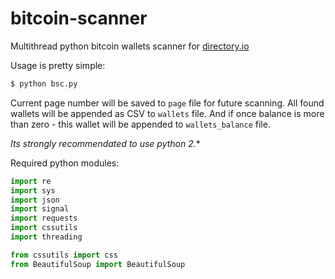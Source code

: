bitcoin-scanner
===============

Multithread python bitcoin wallets scanner for [directory.io](http://directory.io/)


Usage is pretty simple:
```bash
$ python bsc.py
```

Current page number will be saved to ```page``` file for future scanning. All found wallets will be appended as CSV to ```wallets``` file. And if once balance is more than zero - this wallet will be appended to ```wallets_balance``` file.

*Its strongly recommendated to use python 2.**

Required python modules:
```python
import re
import sys
import json
import signal
import requests
import cssutils
import threading

from cssutils import css
from BeautifulSoup import BeautifulSoup
```
